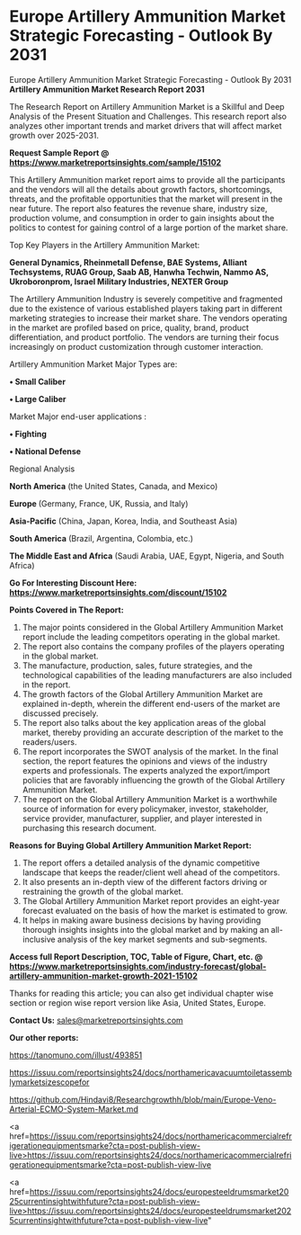 # Europe Artillery Ammunition Market Strategic Forecasting - Outlook By 2031
Europe Artillery Ammunition Market Strategic Forecasting - Outlook By 2031
<strong>Artillery Ammunition Market Research Report 2031</strong>

The Research Report on Artillery Ammunition Market is a Skillful and Deep Analysis of the Present Situation and Challenges. This research report also analyzes other important trends and market drivers that will affect market growth over 2025-2031.

<strong>Request Sample Report @ <a href=https://www.marketreportsinsights.com/sample/15102>https://www.marketreportsinsights.com/sample/15102</a></strong>

This Artillery Ammunition market report aims to provide all the participants and the vendors will all the details about growth factors, shortcomings, threats, and the profitable opportunities that the market will present in the near future. The report also features the revenue share, industry size, production volume, and consumption in order to gain insights about the politics to contest for gaining control of a large portion of the market share.

Top Key Players in the Artillery Ammunition Market:

<strong>General Dynamics, Rheinmetall Defense, BAE Systems, Alliant Techsystems, RUAG Group, Saab AB, Hanwha Techwin, Nammo AS, Ukroboronprom, Israel Military Industries, NEXTER Group</strong>

The Artillery Ammunition Industry is severely competitive and fragmented due to the existence of various established players taking part in different marketing strategies to increase their market share. The vendors operating in the market are profiled based on price, quality, brand, product differentiation, and product portfolio. The vendors are turning their focus increasingly on product customization through customer interaction.

Artillery Ammunition Market Major Types are:

<strong>• Small Caliber

• Large Caliber</strong>

Market Major end-user applications :

<strong>• Fighting

• National Defense</strong>

Regional Analysis

</u><strong><b>North America</b></strong> (the United States, Canada, and Mexico)

<strong><b>Europe </b></strong>(Germany, France, UK, Russia, and Italy)

<strong><b>Asia-Pacific</b></strong> (China, Japan, Korea, India, and Southeast Asia)

<strong><b>South America</b></strong> (Brazil, Argentina, Colombia, etc.)

<strong><b>The Middle East and Africa</b></strong> (Saudi Arabia, UAE, Egypt, Nigeria, and South Africa)

<strong>Go For Interesting Discount Here: <a href=https://www.marketreportsinsights.com/discount/15102>https://www.marketreportsinsights.com/discount/15102</a></strong>

<strong>Points Covered in The Report:</strong>
<ol>
  <li>The major points considered in the Global Artillery Ammunition Market report include the leading competitors operating in the global market.</li>
  <li>The report also contains the company profiles of the players operating in the global market.</li>
  <li>The manufacture, production, sales, future strategies, and the technological capabilities of the leading manufacturers are also included in the report.</li>
  <li>The growth factors of the Global Artillery Ammunition Market are explained in-depth, wherein the different end-users of the market are discussed precisely.</li>
  <li>The report also talks about the key application areas of the global market, thereby providing an accurate description of the market to the readers/users.</li>
  <li>The report incorporates the SWOT analysis of the market. In the final section, the report features the opinions and views of the industry experts and professionals. The experts analyzed the export/import policies that are favorably influencing the growth of the Global Artillery Ammunition Market.</li>
  <li>The report on the Global Artillery Ammunition Market is a worthwhile source of information for every policymaker, investor, stakeholder, service provider, manufacturer, supplier, and player interested in purchasing this research document.</li>
</ol>
<strong>Reasons for Buying Global Artillery Ammunition Market Report:</strong>

<ol>
  <li>The report offers a detailed analysis of the dynamic competitive landscape that keeps the reader/client well ahead of the competitors.</li>
  <li>It also presents an in-depth view of the different factors driving or restraining the growth of the global market.</li>
  <li>The Global Artillery Ammunition Market report provides an eight-year forecast evaluated on the basis of how the market is estimated to grow.</li>
  <li>It helps in making aware business decisions by having providing thorough insights insights into the global market and by making an all-inclusive analysis of the key market segments and sub-segments.</li>
</ol>
<strong>Access full Report Description, TOC, Table of Figure, Chart, etc. @ <a href=https://www.marketreportsinsights.com/industry-forecast/global-artillery-ammunition-market-growth-2021-15102>https://www.marketreportsinsights.com/industry-forecast/global-artillery-ammunition-market-growth-2021-15102</a></strong>


Thanks for reading this article; you can also get individual chapter wise section or region wise report version like Asia, United States, Europe.

<strong>Contact Us:</strong>
sales@marketreportsinsights.com

<strong>Our other reports:</strong>

<a href=https://tanomuno.com/illust/493851>https://tanomuno.com/illust/493851</a>

<a href=https://issuu.com/reportsinsights24/docs/northamericavacuumtoiletassemblymarketsizescopefor>https://issuu.com/reportsinsights24/docs/northamericavacuumtoiletassemblymarketsizescopefor</a>

<a href=https://github.com/Hindavi8/Researchgrowthh/blob/main/Europe-Veno-Arterial-ECMO-System-Market.md>https://github.com/Hindavi8/Researchgrowthh/blob/main/Europe-Veno-Arterial-ECMO-System-Market.md</a>

<a href=https://issuu.com/reportsinsights24/docs/northamericacommercialrefrigerationequipmentsmarke?cta=post-publish-view-live>https://issuu.com/reportsinsights24/docs/northamericacommercialrefrigerationequipmentsmarke?cta=post-publish-view-live</a>

<a href=https://issuu.com/reportsinsights24/docs/europesteeldrumsmarket2025currentinsightwithfuture?cta=post-publish-view-live>https://issuu.com/reportsinsights24/docs/europesteeldrumsmarket2025currentinsightwithfuture?cta=post-publish-view-live</a>"
